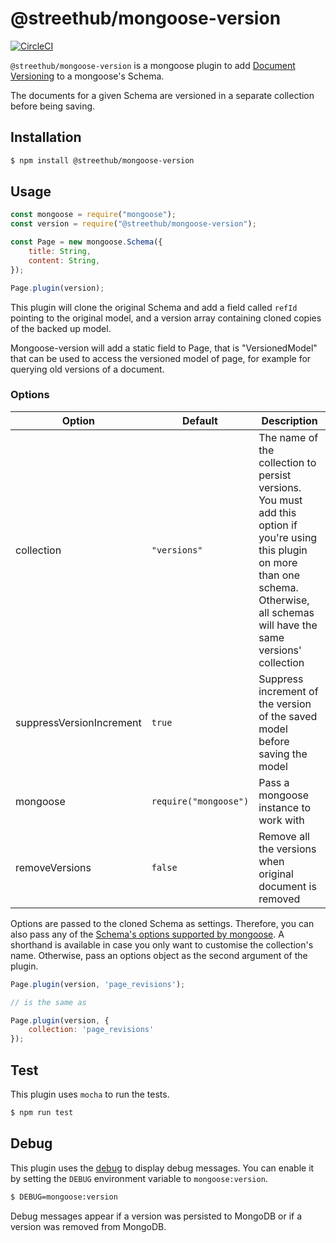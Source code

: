 # @streethub/mongoose-version

[![CircleCI](https://circleci.com/gh/Trouva/mongoose-version/tree/master.svg?style=svg)](https://circleci.com/gh/Trouva/mongoose-version/tree/master)

`@streethub/mongoose-version` is a mongoose plugin to add [Document Versioning](https://www.mongodb.com/blog/post/building-with-patterns-the-document-versioning-pattern) to a mongoose's Schema.

The documents for a given Schema are versioned in a separate collection before being saving.

## Installation

```bash
$ npm install @streethub/mongoose-version
```

## Usage

```js
const mongoose = require("mongoose");
const version = require("@streethub/mongoose-version");

const Page = new mongoose.Schema({
    title: String,
    content: String,
});

Page.plugin(version);
```

This plugin will clone the original Schema and add a field called `refId` pointing to the original model, and a version array containing cloned copies of the backed up model.

Mongoose-version will add a static field to Page, that is "VersionedModel" that can be used to access the versioned
model of page, for example for querying old versions of a document.

### Options

| Option        | Default      | Description |
| -----------   | -----------  | ----------- |
| collection    | `"versions"` | The name of the collection to persist versions. You must add this option if you're using this plugin on more than one schema. Otherwise, all schemas will have the same versions' collection |
| suppressVersionIncrement | `true` | Suppress increment of the version of the saved model before saving the model |
| mongoose | `require("mongoose")` | Pass a mongoose instance to work with |
| removeVersions | `false` | Remove all the versions when original document is removed |


Options are passed to the cloned Schema as settings. Therefore, you can also pass any of the [Schema's options supported by mongoose](http://mongoosejs.com/docs/guide.html#options). A shorthand is available in case you only want to customise the collection's name. Otherwise, pass an options object as the second argument of the plugin.

```js
Page.plugin(version, 'page_revisions');

// is the same as

Page.plugin(version, {
    collection: 'page_revisions'
});
```

## Test

This plugin uses `mocha` to run the tests.

```bash
$ npm run test
```

## Debug

This plugin uses the [debug](https://github.com/visionmedia/debug) to display debug messages. You can enable it by setting the
`DEBUG` environment variable to `mongoose:version`.

```bash
$ DEBUG=mongoose:version
```

Debug messages appear if a version was persisted to MongoDB or if a version was removed from MongoDB.